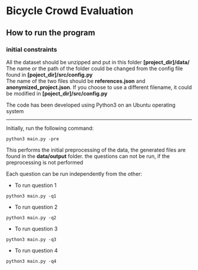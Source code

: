 # Bicycle Crowd Evaluation 

## How to run the program 

### initial constraints 
All the dataset should be unzipped and put in this folder **[project_dir]/data/**  
The name or the path of the folder could be changed from the config file found in **[poject_dir]/src/config.py**  
The name of the two files should be __references.json__ and __anonymized_project.json__. 
If you choose to use a different filename, it could be modified in **[poject_dir]/src/config.py**

The code has been developed using Python3 on an Ubuntu operating system 

--------------------------------
Initially, run the following command: 
``` 
python3 main.py -pre
```
This performs the initial preprocessing of the data, the generated files are found in the **data/output** folder. the questions can not be run, if the preprocessing is not performed

Each question can be run independently from the other:

* To run question 1
``` 
python3 main.py -q1
```
* To run question 2
``` 
python3 main.py -q2
```
* To run question 3
``` 
python3 main.py -q3
```
* To run question 4
``` 
python3 main.py -q4
```


